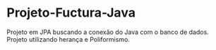 # Projeto-Fuctura-Java
Projeto em JPA buscando a conexão do Java com o banco de dados. Projeto utilizando herança e Poliformismo.
